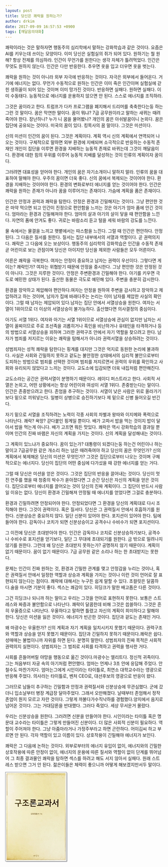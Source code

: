 ```yaml
---
layout: post
title: 당신은 쾌락을 원하는가?
author: drkim
date: 2017-09-09 16:57:53 +0900
tags: [깨달음의대화]
---
```

쾌락이라는 것은 말하자면 행동주의 심리학에서 말하는 강화학습과 같은 것이다. 요즘은 AI를 키우는데 쓰이는 모양이다. 이미 당신은 실험실의 쥐가 되어 있다. 원하기는 뭘 원해? 항상 전제를 의심하라. 인간이 무언가를 원한다는 생각 자체가 틀려먹었다. 인간은 무엇도 원하지 않는다. 인간은 다만 반응한다. 추우면 옷을 입고 더우면 옷을 벗는다.

  


쾌락을 원하는 것이 아니라 외부 자극에 반응하는 것이다. 자극은 외부에서 들어온다. 거기에 에너지는 없다. 무언가 수동적으로 원하는 인간은 이미 죽은 인간이며 실험실에 갇힌 생쥐꼴이 되어 있는 것이며 이미 망가진 것이다. 반응하면 실패다. 원하면 실패다. 이미 수동태다. 능동적으로 에너지를 운용하지 않으면 안 된다. 스스로 에너지를 조직하라.

  


그것은 꿈이라고 한다. 트럼프가 다카 프로그램을 폐지해서 드리머를 축축한다는둥 하는 그런 것 말이다. 꿈은 막연한 말이다. 꿈이 뭐냐? 7급 공무원이라고 말하는 새뀌는 때려죽어야 한다. 장난하나? 누가 니 꿈을 물어봤나? 개인의 꿈은 아쉬발꿈이니 논외다. 꿈은 집단에 공유되는 것이다. 미국의 꿈이 있다. 킹목사의 꿈 말이다. 그것은 미션이다.

  


신의 미션이 인간의 꿈이 된다. 그것은 계획이다. 계획 역시 신의 계획에서 연역되어 나오는 것이다. 구체적으로 말하면 외부 환경에 지배되며 소극적으로 반응하는 수동적 존재인 개인이 집단을 이루면 환경을 지배하는 능동적 존재로 바뀌는데 그것이 깨달음이다. 환경에 대한 힘의 우위를 이루어 능동적 지배를 달성하는 것이 인류의 계획이자 꿈이다.

  


그러려면 대표성을 얻어야 한다. 개인의 꿈은 자기소개이니 말하지 말라. 인류의 꿈을 대표하여 말해야 한다. 우주의 꿈이면 더욱 좋다. 신의 꿈에서 복제되는 것이어야 한다. 환경을 지배하는 것이어야 한다. 환경의 변화로부터 에너지를 얻는 것이어야 한다. 인간은 쾌락을 원하는 존재가 아니라 꿈을 이루어가는 존재이다. 가슴에 계획을 품은 존재이다.

  


인간은 안정과 권력과 쾌락을 탐한다. 안정은 환경과 긴밀해지는 것이다. 그냥 편안한 것은 마약 먹으면 되고 인간이 진정으로 편안함을 느끼는 것은 아기가 엄마 품에 안긴 것이다. 엄마라는 환경과 긴밀해져야 한다. 엄마의 살과 아기의 살이 닿을 때 편안함을 느낀다. 자연의 품에 안겨도 좋다. 귀로는 바람소리 듣고 털을 세워 바람의 강도를 느낀다. 

  


물 속에서는 물결을 느끼고 햇볕에서는 따스함을 느낀다. 그럴 때 인간은 편안하다. 안정된다. 그 다음은 질서를 원한다. 질서는 집단 내부에서의 서열과 역할이다. 곧 권력의지다. 쾌락은 그 다음에 오는 보상이다. 행동주의 심리학의 강화학습은 인간을 수동적 존재 곧 어린이로 보는 관점이며 당신은 아이지만 당신을 제외한 사람들은 모두 어른이다.

  


어른은 쾌락을 극복한다. 여자는 안정이 중요하고 남자는 권력이 우선이다. 그렇다면 게이는? 쾌락인가? 여자는 위협받기 때문에 안정을 중시한다. 그냥 편안한 것은 안정된 것이 아니다. 그것은 지루한 것이다. 안정은 주변환경과 긴밀해야 한다. 아기를 키우면 극도로 예민한 상태가 된다. 출산한 동물은 극도로 예민해 있다. 주변을 충분히 감시한다.

  


환경을 장악하고 제압해야 편안하다.여자는 안정을 원하여 주변을 감시하고 장악하고 제압하려고 하는 것이며, 남자가 집에 바래다주는 논리는 이미 남자를 제압한 사실의 확인이다. 그럴 때 남자는 제압되어 있다.남자는 집단 안에서 서열상승을 원한다. 여자는 서열이 1위이므로 더 이상의 서열상승이 불가능하다. 출산했다면 의사결정의 중심이다.

  


아기도 서열 1위다. 여자와 아기는 서열 1위이므로 서열상승에 관심이 없지만 남자는 서열이 꼴찌이므로 주로 조선족을 괴롭히거나 흑인을 비난하거나 유태인을 타격하거나 등의 방법으로 서열상승을 꾀하며 그러한 권력구조 안에서 자기 역할을 찾으려고 한다. 남자가 범죄를 저지르는 이유는 쾌락을 탐해서가 아니라 권력서열을 상승하려는 것이다.

  


성범죄자는 성적 쾌락을 탐한다는 핑계를 대지만 그것은 억지로 동원한 논리에 불과하다. 사실은 사회와 긴밀하지 못하고 겉도는 불안정한 상태에서의 심리적 불안으로부터 도피하는 방법으로 범죄를 선택한 것이며 범죄를 저지르면서 권력의 우위를 확인하고 사회와 유리되지 않았다고 느끼는 것이다. 교도소에 입감되면 더욱 내집처럼 편안해진다. 

  


교도소라는 공간은 권력서열이 분명하기 때문이다. 레이디 퍼스트라고 한다. 사회적 서열은 논외고, 어떤 상황에서는 항상 어린이와 여성이 서열 1위다. 존중받는다는 말이다. 인간은 존중받으려고 한다. 존엄을 추구하는 것이다. 서열이 낮은 사람은 위로 올라가기보다 밑으로 끼워넣는다. 일병이 상병으로 승진하기보다 제 밑으로 신병 들어오길 반긴다.

  


자기 밑으로 서열을 조직하려는 노력이 각종 사회의 차별과 왕따와 이지메와 폭력으로 나타난다. 쾌락? 욕망? 갇다붙인 핑계일 뿐이다. 배가 고파서 밥을 먹는 것이지 밥이 달아서 밥을 먹는게 아니다. 배가 고프면 뭐든 맛있다. 쾌락은 역시 강화학습의 결과일 뿐이며 인간의 진짜 바램은 자신의 계획을 가지는 것이다. 신의 계획을 달성해내는 것이다.

  


그 계획이 있느냐가 중요하다. 꿈이 있는가? 대통령이 되겠다는둥 하는건 어린이나 하는 말이고 7급공무원 같은 개소리 하는 넘은 때려죽여야 하고 당신의 꿈은 무엇인가? 신의 계획에서 북제해온 당신의 미션은 무엇인가? 그것은 집단으로부터 나오는 것이며 구체적으로는 에너지다. 당신이 집단의 어떤 중심에 다가섰을 때 강한 에너지를 얻는 거다.

  


그럴 때 당신은 미션을 얻은 것이다. 그것은 집단의 반응을 끌어내는 것이다. 당신이 멋진 연주를 했을 때 청중의 박수가 쏟아졌다면 그 순간 당신은 자신의 계획을 얻은 것이다. 집단으로부터 에너지를 끌어오는 것이 당신의 진짜 계획이다. 그 집단이 반드시 사람일 이유는 없다. 당신이 환경과 긴밀해져 안정될 때 에너지를 얻었다면 그걸로 충분하다.

  


환경과 긴밀하려면 안정되어야 한다. 안정되었다면 그 환경을 당신의 계획대로 다시 조직해야 한다. 그것이 권력이다. 혹은 질서다. 당신은 그 권력질서 안에서 호흡하기를 원한다. 신분상승은 중요하지 않다. 일단 신분이 있어야 한다. 포지션이 있어야 한다. 팀에 들어야 한다. 감독이나 코치가 되면 신분상승이고 공격수나 수비수가 되면 포지션이다.

  


그 이전에 당신은 초대받아야 한다. 인간은 감독이나 코치로 신분상승하기보다, 공격수나 수비수로 포지션을 얻기보다, 일단 그 무대에 초대되기를 원한다. 금 밖으로 밀려나지 않기를 원한다. 그런데 왜 당신은 초대받지 못하는가? 공명하지 않기 때문이다. 계획이 없기 때문이다. 꿈이 없기 때문이다. 7급 공무원 같은 소리나 하는 한 초대받지는 못한다.

  


문제는 인간이 진짜 원하는 것, 환경과 긴밀한 관계를 맺고 안정감을 누리는 것이나, 혹은 권력질서 안에서 일정한 역할과 상승과 계획을 가지는 것이나 이런 것이 언어로 잘 표현되지 않는다는 점이다. 쾌락에 대해서는 누구든 쉽게 말할 수 있다. 초컬릿은 달콤하다.술을 마시면 기분이 좋다. 섹스는 쾌감이 있다. 히딩크가 말한 배고픔은 다른 것이다.

  


그건 히딩크나 되니까 하는 말이고 우리는 그것을 언어로 표현하지 못한다. 보통은 스트레스와 짜증과 불안함으로 나타난다. 쾌락이 달콤한데 비해 그것은 씁쓸하다. 그것은 흔히 우울증으로 나타난다. 우울하다고 말하면 틀렸고 자신의 계획이 희미하다고 말해야 한다. 당신은 미션을 잃은 것이다. 에너지가 빈곤한 것이다. 집단과 겉도는 존재인 거다.

  


왜 마광수는 우울한가? 신의 계획과 자기 계획을 일치시키지 못했기 때문이다. 권력구조와 역할과 상승을 얻지 못했기 때문이다. 집단과 긴밀하지 못하기 때문이다.쾌락은 쉽다. 성매매는 불법이니까 자위를 하면 된다. 분명히 말한다. 성범죄자의 진짜 목적은 사회적 권력의지 실현이다. 성범죄자는 그 범죄로 사회를 타격하고 권력을 행사한 거다.

  


사회를 흔들어버릴 야망을 행동으로 옮긴 것이다.마광수는 엘리트다. 정신적 귀족이다. 그는 처음부터 자궁 속의 아기처럼 편안했다. 엄마는 언제나 3초 안에 응답해 주었다. 안철수도 마찬가지다. 엄마는그에게 시인이라는 타이틀로, 최연소 대학교수라는 영광으로 반응해 주었다. 의사라는 타이틀로, 벤처 CEO로, 대선후보의 영광으로 반응이 왔다.



그러므로 남들이 추구하는 긴밀함과 안정과 권력질서와 신분상승에 무관심했다. 군에 갔더니 입소날부터 병장 계급장 달아주었다. 그래서 오만해졌다. 날때부터 존엄해서 정작 존엄이 뭔지 모르고 자란 것이다. 그렇게 까불다가수직낙하를 경험했다.양지에서 음지로 넘어온 것이다. 그는 거대담론을 반대했다. 그러다 죽었다. 세상 무서운거 몰랐다.

  


우리는 신분상승을 원한다. 그러려면 신분을 만들어야 한다. 시인이라는 타이틀 혹은 명문대 교수라는 타이틀은 그렇게 만들어진 신분이다. 더 많은 사회적 신분이 필요하다. 역할이 주어져야 한다. 그냥 아줌마라거나 가정주부라고 하면 곤란하다. 어이김씨 하고 부르면 안 된다. 각자 역할이 있고 이름이 있다. 상호작용이 긴밀해야 에너지가 보인다.

  


쾌락은 그 다음에 논하는 것이다. 외부로부터의 에너지 유입이 없이, 에너지와의 긴밀한 상호작용에 따른 안정이 없이, 에너지의 운용에 따른 질서와 역할이 없이 단계를 뛰어넘어 그 최종 결과물인 쾌락을 탐하면 섹스를 하려고 해도 서지 않아서 실패다. 원래 스트레스 받으면 그거 안 된다. 젊은이들은 체력이 좋으니까 어떻게 해보겠지만서두 말이다.

  



![](/files/attach/images/198/067/884/0.jpg)